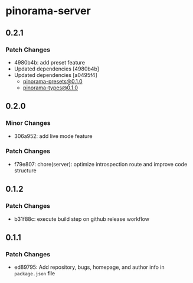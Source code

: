 # pinorama-server

## 0.2.1

### Patch Changes

- 4980b4b: add preset feature
- Updated dependencies [4980b4b]
- Updated dependencies [a0495f4]
  - pinorama-presets@0.1.0
  - pinorama-types@0.1.0

## 0.2.0

### Minor Changes

- 306a952: add live mode feature

### Patch Changes

- f79e807: chore(server): optimize introspection route and improve code structure

## 0.1.2

### Patch Changes

- b31f88c: execute build step on github release workflow

## 0.1.1

### Patch Changes

- ed89795: Add repository, bugs, homepage, and author info in `package.json` file
